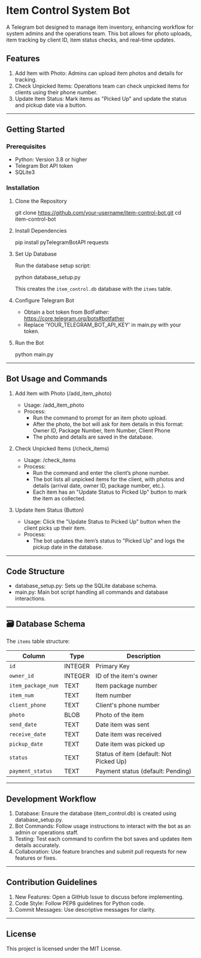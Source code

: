 # Item Control System Bot

A Telegram bot designed to manage item inventory, enhancing workflow for system admins and the operations team. This bot allows for photo uploads, item tracking by client ID, item status checks, and real-time updates.

## Features

1. Add Item with Photo: Admins can upload item photos and details for tracking.
2. Check Unpicked Items: Operations team can check unpicked items for clients using their phone number.
3. Update Item Status: Mark items as "Picked Up" and update the status and pickup date via a button.

---

## Getting Started

### Prerequisites

- Python: Version 3.8 or higher
- Telegram Bot API token
- SQLite3

### Installation

1. Clone the Repository

   git clone https://github.com/your-username/item-control-bot.git
   cd item-control-bot

2. Install Dependencies

   pip install pyTelegramBotAPI requests

3. Set Up Database

   Run the database setup script:

   python database_setup.py

   This creates the `item_control.db` database with the `items` table.

4. Configure Telegram Bot

   - Obtain a bot token from BotFather: https://core.telegram.org/bots#botfather
   - Replace 'YOUR_TELEGRAM_BOT_API_KEY' in main.py with your token.

5. Run the Bot

   python main.py

---

## Bot Usage and Commands

1. Add Item with Photo (/add_item_photo)
   - Usage: /add_item_photo
   - Process:
     - Run the command to prompt for an item photo upload.
     - After the photo, the bot will ask for item details in this format:
       Owner ID, Package Number, Item Number, Client Phone
     - The photo and details are saved in the database.

2. Check Unpicked Items (/check_items)
   - Usage: /check_items
   - Process:
     - Run the command and enter the client’s phone number.
     - The bot lists all unpicked items for the client, with photos and details (arrival date, owner ID, package number, etc.).
     - Each item has an "Update Status to Picked Up" button to mark the item as collected.

3. Update Item Status (Button)
   - Usage: Click the "Update Status to Picked Up" button when the client picks up their item.
   - Process:
     - The bot updates the item’s status to "Picked Up" and logs the pickup date in the database.

---

## Code Structure

- database_setup.py: Sets up the SQLite database schema.
- main.py: Main bot script handling all commands and database interactions.

---

## 🗃️ Database Schema

The `items` table structure:

| Column             | Type     | Description                              |
|--------------------|----------|------------------------------------------|
| `id`               | INTEGER  | Primary Key                              |
| `owner_id`         | INTEGER  | ID of the item's owner                   |
| `item_package_num` | TEXT     | Item package number                      |
| `item_num`         | TEXT     | Item number                              |
| `client_phone`     | TEXT     | Client's phone number                    |
| `photo`            | BLOB     | Photo of the item                        |
| `send_date`        | TEXT     | Date item was sent                       |
| `receive_date`     | TEXT     | Date item was received                   |
| `pickup_date`      | TEXT     | Date item was picked up                  |
| `status`           | TEXT     | Status of item (default: Not Picked Up)  |
| `payment_status`   | TEXT     | Payment status (default: Pending)        |      

---

## Development Workflow

1. Database: Ensure the database (item_control.db) is created using database_setup.py.
2. Bot Commands: Follow usage instructions to interact with the bot as an admin or operations staff.
3. Testing: Test each command to confirm the bot saves and updates item details accurately.
4. Collaboration: Use feature branches and submit pull requests for new features or fixes.

---

## Contribution Guidelines

1. New Features: Open a GitHub Issue to discuss before implementing.
2. Code Style: Follow PEP8 guidelines for Python code.
3. Commit Messages: Use descriptive messages for clarity.

---

## License

This project is licensed under the MIT License.
